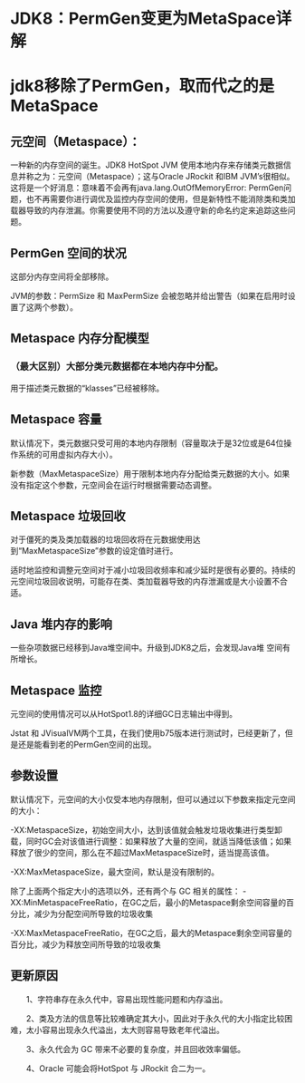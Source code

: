 # JDK8：PermGen变更为MetaSpace详解



# jdk8移除了PermGen，取而代之的是MetaSpace

## 元空间（Metaspace）：

一种新的内存空间的诞生。JDK8 HotSpot JVM 使用本地内存来存储类元数据信息并称之为：元空间（Metaspace）；这与Oracle JRockit 和IBM JVM’s很相似。这将是一个好消息：意味着不会再有java.lang.OutOfMemoryError: PermGen问题，也不再需要你进行调优及监控内存空间的使用，但是新特性不能消除类和类加载器导致的内存泄漏。你需要使用不同的方法以及遵守新的命名约定来追踪这些问题。

## PermGen 空间的状况

这部分内存空间将全部移除。

JVM的参数：PermSize 和 MaxPermSize 会被忽略并给出警告（如果在启用时设置了这两个参数）。

## Metaspace 内存分配模型

### （最大区别）大部分类元数据都在本地内存中分配。

用于描述类元数据的“klasses”已经被移除。

## Metaspace 容量

默认情况下，类元数据只受可用的本地内存限制（容量取决于是32位或是64位操作系统的可用虚拟内存大小）。

新参数（MaxMetaspaceSize）用于限制本地内存分配给类元数据的大小。如果没有指定这个参数，元空间会在运行时根据需要动态调整。

## Metaspace 垃圾回收

对于僵死的类及类加载器的垃圾回收将在元数据使用达到“MaxMetaspaceSize”参数的设定值时进行。

适时地监控和调整元空间对于减小垃圾回收频率和减少延时是很有必要的。持续的元空间垃圾回收说明，可能存在类、类加载器导致的内存泄漏或是大小设置不合适。

## Java 堆内存的影响

一些杂项数据已经移到Java堆空间中。升级到JDK8之后，会发现Java堆 空间有所增长。

## Metaspace 监控

元空间的使用情况可以从HotSpot1.8的详细GC日志输出中得到。

Jstat 和 JVisualVM两个工具，在我们使用b75版本进行测试时，已经更新了，但是还是能看到老的PermGen空间的出现。

## 参数设置

默认情况下，元空间的大小仅受本地内存限制，但可以通过以下参数来指定元空间的大小：

-XX:MetaspaceSize，初始空间大小，达到该值就会触发垃圾收集进行类型卸载，同时GC会对该值进行调整：如果释放了大量的空间，就适当降低该值；如果释放了很少的空间，那么在不超过MaxMetaspaceSize时，适当提高该值。

-XX:MaxMetaspaceSize，最大空间，默认是没有限制的。

除了上面两个指定大小的选项以外，还有两个与 GC 相关的属性：
-XX:MinMetaspaceFreeRatio，在GC之后，最小的Metaspace剩余空间容量的百分比，减少为分配空间所导致的垃圾收集

-XX:MaxMetaspaceFreeRatio，在GC之后，最大的Metaspace剩余空间容量的百分比，减少为释放空间所导致的垃圾收集

## 更新原因

　　1、字符串存在永久代中，容易出现性能问题和内存溢出。

　　2、类及方法的信息等比较难确定其大小，因此对于永久代的大小指定比较困难，太小容易出现永久代溢出，太大则容易导致老年代溢出。

　　3、永久代会为 GC 带来不必要的复杂度，并且回收效率偏低。

　　4、Oracle 可能会将HotSpot 与 JRockit 合二为一。

